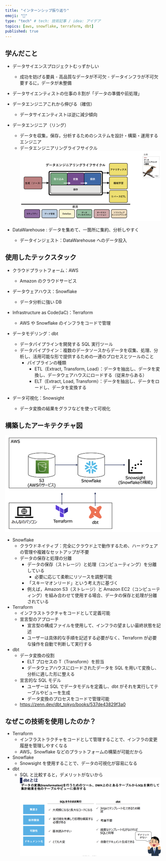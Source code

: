 ```yaml
---
title: "インターンシップ振り返り"
emoji: "🐍"
type: "tech" # tech: 技術記事 / idea: アイデア
topics: [aws, snowflake, terraform, dbt]
published: true
---
```


## 学んだこと

- データサイエンスプロジェクトむっずかしい
  - 成功を妨げる要員 - 高品質なデータが不可欠 - データインフラが不可欠
    要するに，データが未整備
- データサイエンティストの仕事の８割が「データの準備や前処理」
- データエンジニアこれから伸びる（確信）
  - データサイエンティストは逆に減少傾向
- データエンジニア（リング）

  - データを収集，保存，分析するためのシステムを設計・構築・運用するエンジニア
  - データエンジニアリングライフサイクル
    ![](/images/intern-chura/lifecycle_date_enginner.png)

- DataWarehouse : データを集めて、一箇所に集約、分析しやすく
  - データインジェスト：DataWarehouse へのデータ投入

## 使用したテックスタック

- クラウドプラットフォーム：AWS
  - Amazon のクラウドサービス
- データウェアハウス：Snowflake
  - データ分析に強い DB
- Infrastructure as Code(IaC)：Terraform
  - AWS や Snowflake のインフラをコードで管理
- データモデリング：dbt
  - データパイプラインを開発する SQL 実行ツール
  - データパイプライン：複数のデータソースからデータを収集、処理、分析し、活用可能な形で提供するための一連のプロセスとツールのこと
    - パイプラインの種類
      - ETL（Extract, Transform, Load）：データを抽出し、データを変換し、データウェアハウスにロードする（従来からある）
      - ELT（Extract, Load, Transform）：データを抽出し、データをロードし、データを変換する
- データ可視化：Snowsight

  - データ変換の結果をグラフなどを使って可視化

## 構築したアーキテクチャ図

![](/images/intern-chura/architecture.png)

- Snowflake
  - クラウドネイティブ：完全にクラウド上で動作するため、ハードウェアの管理や複雑なセットアップが不要
  - データの保存と処理の分離
    - データの保存（ストレージ）と処理（コンピューティング）を分離している
      - 必要に応じて柔軟にリソースを調整可能
    - 「スキーマオンリード」という考え方に基づく
    - 例えば，Amazon S3（ストレージ）と Amazon EC2（コンピューティング）を組み合わせて使用する場合、データの保存と処理が分離されている
- Terraform
  - インフラストラクチャをコードとして定義可能
  - 宣言型のアプローチ
    - 宣言型の構成ファイルを使用して、インフラの望ましい最終状態を記述
    - ユーザーは具体的な手順を記述する必要がなく、Terraform が必要な操作を自動で判断して実行する
- dbt
  - データ変換の役割
    - ELT プロセスの T（Transform）を担当
    - データウェアハウスにロードされたデータを SQL を用いて変換し、分析に適した形に整える
  - 宣言的な SQL モデル
    - ユーザーは SQL でデータモデルを定義し、dbt がそれを実行してテーブルやビューを生成
    - データ変換のプロセスをコードで管理可能
  - https://zenn.dev/dbt_tokyo/books/537de43829f3a0

## なぜこの技術を使用したのか？

- Terraform
  - インフラストラクチャをコードとして管理することで、インフラの変更履歴を管理しやすくなる
  - AWS，Snowflake などのプラットフォームの構築が可能だから
- Snowflake
  - Snowsight を使用することで、データの可視化が容易になる
- dbt
  - SQL と比較すると，デメリットがないから
    ![](/images/intern-chura/dbt.png)

<!-- ### 別の方法は？

### 改善点は？ -->
